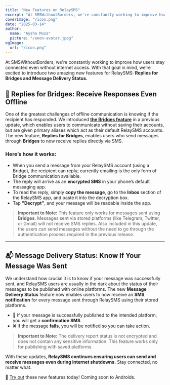 ```yaml
---
title: "New Features on RelaySMS"
excerpt: "At SMSWithoutBorders, we're constantly working to improve how users stay connected even without internet access."
coverImage: "/icon.png"
date: "2025-03-14"
author:
  name: "Aysha Musa"
  picture: "/anon-avatar.jpeg"
ogImage:
  url: "/icon.png"
---
```


At SMSWithoutBorders, we're constantly working to improve how users stay connected even without internet access. With that goal in mind, we’re excited to introduce two amazing new features for RelaySMS: **Replies for Bridges and Message Delivery Status.**

## 📩 Replies for Bridges: Receive Responses Even Offline

One of the greatest challenges of offline communication is knowing if the recipient has responded. We introduced **[the Bridges feature](https://blog.smswithoutborders.com/posts/Bridges)** in a previous update, which enables users to communicate without saving their accounts, but are given primary aliases which act as their default RelaySMS accounts. The new feature, **Replies for Bridges**, enables users who send messages through **Bridges** to now receive replies directly via SMS.

### Here’s how it works:

- When you send a message from your RelaySMS account (using a Bridge), the recipient can reply; currently emailing is the only form of Bridge communication available.
- The reply will arrive as an **encrypted SMS** in your phone’s default messaging app.
- To read the reply, simply **copy the message**, go to the **Inbox** section of the RelaySMS app, and paste it into the decryption box.
- Tap **"Decrypt"**, and your message will be readable inside the app.

> **Important to Note:** This feature only works for messages sent using **Bridges**. Messages sent via stored platforms (like Telegram, Twitter, or Gmail) will not receive SMS replies. Also included in this update, the users can send messages without the need to go through the authentication process required in the previous release.

---

## 📬 Message Delivery Status: Know If Your Message Was Sent

We understand how crucial it is to know if your message was successfully sent, and RelaySMS users are usually in the dark about the status of their messages to be published with online platforms. The new **Message Delivery Status** feature now enables users to now receive an **SMS notification** for every message sent through RelaySMS using their stored platforms.

- 📩 If your message is successfully published to the intended platform, you will get a **confirmation SMS**.
- ❌ If the message **fails**, you will be notified so you can take action.

> **Important to Note:** The delivery report status is not encrypted and does not contain any sensitive information. This feature works only for publishing with saved platforms.

With these updates, **RelaySMS continues ensuring users can send and receive messages even during internet shutdowns.** Stay connected, no matter what.

📢 [Try out](https://apps.apple.com/us/app/relaysms/id6630382970) these new features today! Coming soon to Androids.
